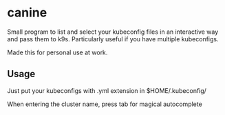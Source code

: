 # canine
Small program to list and select your kubeconfig files in an interactive way and pass them to k9s. Particularly useful if you have multiple kubeconfigs.

Made this for personal use at work.

## Usage
Just put your kubeconfigs with .yml extension in $HOME/.kubeconfig/

When entering the cluster name, press tab for magical autocomplete
